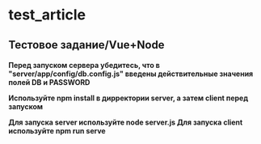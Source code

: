 # test_article
Тестовое задание/Vue+Node
----------------------------------------
<h4>Перед запуском сервера убедитесь, что в "server/app/config/db.config.js" введены действительные значения полей DB и PASSWORD


Используйте npm install в дирректории server, а затем client перед запуском

Для запуска server используйте node server.js
Для запуска client используйте npm run serve</h4>

